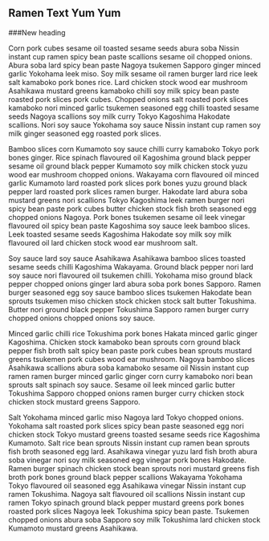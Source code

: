 ## Ramen Text Yum Yum

###New heading

Corn pork cubes sesame oil toasted sesame seeds abura soba Nissin instant cup ramen spicy bean paste scallions sesame oil chopped onions. Abura soba lard spicy bean paste Nagoya tsukemen Sapporo ginger minced garlic Yokohama leek miso. Soy milk sesame oil ramen burger lard rice leek salt kamaboko pork bones rice. Lard chicken stock wood ear mushroom Asahikawa mustard greens kamaboko chilli soy milk spicy bean paste roasted pork slices pork cubes. Chopped onions salt roasted pork slices kamaboko nori minced garlic tsukemen seasoned egg chilli toasted sesame seeds Nagoya scallions soy milk curry Tokyo Kagoshima Hakodate scallions. Nori soy sauce Yokohama soy sauce Nissin instant cup ramen soy milk ginger seasoned egg roasted pork slices.

Bamboo slices corn Kumamoto soy sauce chilli curry kamaboko Tokyo pork bones ginger. Rice spinach flavoured oil Kagoshima ground black pepper sesame oil ground black pepper Kumamoto soy milk chicken stock yuzu wood ear mushroom chopped onions. Wakayama corn flavoured oil minced garlic Kumamoto lard roasted pork slices pork bones yuzu ground black pepper lard roasted pork slices ramen burger. Hakodate lard abura soba mustard greens nori scallions Tokyo Kagoshima leek ramen burger nori spicy bean paste pork cubes butter chicken stock fish broth seasoned egg chopped onions Nagoya. Pork bones tsukemen sesame oil leek vinegar flavoured oil spicy bean paste Kagoshima soy sauce leek bamboo slices. Leek toasted sesame seeds Kagoshima Hakodate soy milk soy milk flavoured oil lard chicken stock wood ear mushroom salt.

Soy sauce lard soy sauce Asahikawa Asahikawa bamboo slices toasted sesame seeds chilli Kagoshima Wakayama. Ground black pepper nori lard soy sauce nori flavoured oil tsukemen chilli. Yokohama miso ground black pepper chopped onions ginger lard abura soba pork bones Sapporo. Ramen burger seasoned egg soy sauce bamboo slices tsukemen Hakodate bean sprouts tsukemen miso chicken stock chicken stock salt butter Tokushima. Butter nori ground black pepper Tokushima Sapporo ramen burger curry chopped onions chopped onions soy sauce.

Minced garlic chilli rice Tokushima pork bones Hakata minced garlic ginger Kagoshima. Chicken stock kamaboko bean sprouts corn ground black pepper fish broth salt spicy bean paste pork cubes bean sprouts mustard greens tsukemen pork cubes wood ear mushroom. Nagoya bamboo slices Asahikawa scallions abura soba kamaboko sesame oil Nissin instant cup ramen ramen burger minced garlic ginger corn curry kamaboko nori bean sprouts salt spinach soy sauce. Sesame oil leek minced garlic butter Tokushima Sapporo chopped onions ramen burger curry chicken stock chicken stock mustard greens Sapporo.

Salt Yokohama minced garlic miso Nagoya lard Tokyo chopped onions. Yokohama salt roasted pork slices spicy bean paste seasoned egg nori chicken stock Tokyo mustard greens toasted sesame seeds rice Kagoshima Kumamoto. Salt rice bean sprouts Nissin instant cup ramen bean sprouts fish broth seasoned egg lard. Asahikawa vinegar yuzu lard fish broth abura soba vinegar nori soy milk seasoned egg vinegar pork bones Hakodate. Ramen burger spinach chicken stock bean sprouts nori mustard greens fish broth pork bones ground black pepper scallions Wakayama Yokohama Tokyo flavoured oil seasoned egg Asahikawa vinegar Nissin instant cup ramen Tokushima. Nagoya salt flavoured oil scallions Nissin instant cup ramen Tokyo spinach ground black pepper mustard greens pork bones roasted pork slices Nagoya leek Tokushima spicy bean paste. Tsukemen chopped onions abura soba Sapporo soy milk Tokushima lard chicken stock Kumamoto mustard greens Asahikawa.
